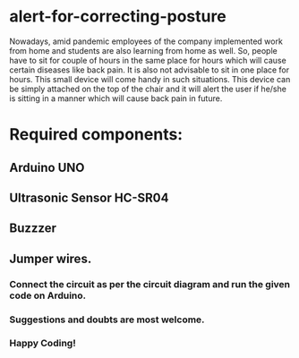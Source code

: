 # alert-for-correcting-posture
Nowadays, amid pandemic employees of the company implemented work from home and students are also learning from home as well. So, people have to sit for couple of hours in the same place for hours which will cause certain diseases like back pain. It is also not advisable to sit in one place for hours. This small device will come handy in such situations. This device can be simply attached on the top of the chair and it will alert the user if he/she is sitting in a manner which will cause back pain in future.
# Required components:
## Arduino UNO
## Ultrasonic Sensor HC-SR04
## Buzzzer
## Jumper wires.

### Connect the circuit as per the circuit diagram and run the given code on Arduino.
### Suggestions and doubts are most welcome. 
### Happy Coding!
